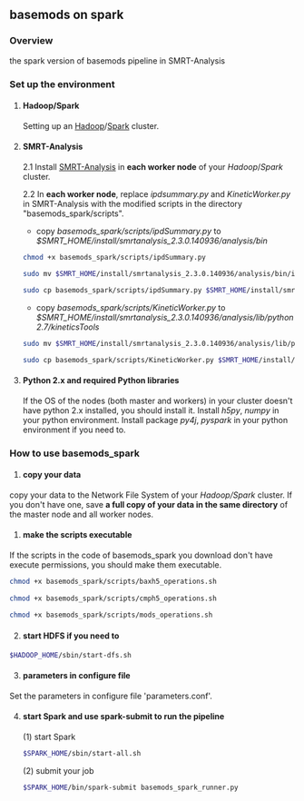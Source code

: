 ## basemods on spark

### Overview
the spark version of basemods pipeline in SMRT-Analysis

### Set up the environment
1. #### Hadoop/Spark

    Setting up an [Hadoop](http://hadoop.apache.org/)/[Spark](https://spark.apache.org/) cluster.

2. #### SMRT-Analysis

    2.1 Install [SMRT-Analysis](https://github.com/PacificBiosciences/SMRT-Analysis) in **each worker node** of your *Hadoop*/*Spark* cluster.
    
    2.2 In **each worker node**, replace *ipdsummary.py* and *KineticWorker.py* in SMRT-Analysis with the modified scripts in the directory "basemods_spark/scripts".
     + copy *basemods_spark/scripts/ipdSummary.py* to *$SMRT_HOME/install/smrtanalysis_2.3.0.140936/analysis/bin*

      ```sh
      chmod +x basemods_spark/scripts/ipdSummary.py
      
      sudo mv $SMRT_HOME/install/smrtanalysis_2.3.0.140936/analysis/bin/ipdSummary.py $SMRT_HOME/install/smrtanalysis_2.3.0.140936/analysis/bin/ipdSummary.py.bak
      
      sudo cp basemods_spark/scripts/ipdSummary.py $SMRT_HOME/install/smrtanalysis_2.3.0.140936/analysis/bin/
      ```

    + copy *basemods_spark/scripts/KineticWorker.py* to *$SMRT_HOME/install/smrtanalysis_2.3.0.140936/analysis/lib/python2.7/kineticsTools*
   
    ```sh
    sudo mv $SMRT_HOME/install/smrtanalysis_2.3.0.140936/analysis/lib/python2.7/kineticsTools/KineticWorker.py $SMRT_HOME/install/smrtanalysis_2.3.0.140936/analysis/lib/python2.7/kineticsTools/KineticWorker.py.bak
    
    sudo cp basemods_spark/scripts/KineticWorker.py $SMRT_HOME/install/smrtanalysis_2.3.0.140936/analysis/lib/python2.7/kineticsTools/
    ```

3. #### Python 2.x and required Python libraries

    If the OS of the nodes (both master and workers) in your cluster doesn't have python 2.x installed, you should install it. Install *h5py*, *numpy* in your python environment. Install package *py4j*, *pyspark* in your python environment if you need to.


### How to use basemods_spark

1. #### copy your data
copy your data to the Network File System of your *Hadoop/Spark* cluster.
If you don't have one, save **a full copy of your data in the same directory** of the master node and all worker nodes.

1. #### make the scripts executable

If the scripts in the code of basemods_spark you download don't have execute permissions, you should make them executable.
    
```sh
chmod +x basemods_spark/scripts/baxh5_operations.sh
    
chmod +x basemods_spark/scripts/cmph5_operations.sh
    
chmod +x basemods_spark/scripts/mods_operations.sh
```

2. #### start HDFS if you need to

```sh
$HADOOP_HOME/sbin/start-dfs.sh
```

3. #### parameters in configure file

Set the parameters in configure file 'parameters.conf'.


4. #### start Spark and use spark-submit to run the pipeline

    (1) start Spark
    ```sh
    $SPARK_HOME/sbin/start-all.sh
    ```

    (2) submit your job
    ```sh
    $SPARK_HOME/bin/spark-submit basemods_spark_runner.py
    ```
